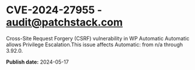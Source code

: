 # CVE-2024-27955 - audit@patchstack.com

Cross-Site Request Forgery (CSRF) vulnerability in WP Automatic Automatic allows Privilege Escalation.This issue affects Automatic: from n/a through 3.92.0.

**Publish date:** 2024-05-17
